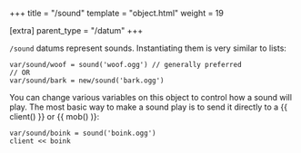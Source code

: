 +++
title = "/sound"
template = "object.html"
weight = 19

[extra]
parent_type = "/datum"
+++

`/sound` datums represent sounds. Instantiating them is very similar to lists:
```dm
var/sound/woof = sound('woof.ogg') // generally preferred
// OR
var/sound/bark = new/sound('bark.ogg')
```

You can change various variables on this object to control how a sound will play.
The most basic way to make a sound play is to send it directly to a {{ client() }} or {{ mob() )}:
```dm
var/sound/boink = sound('boink.ogg')
client << boink
```
